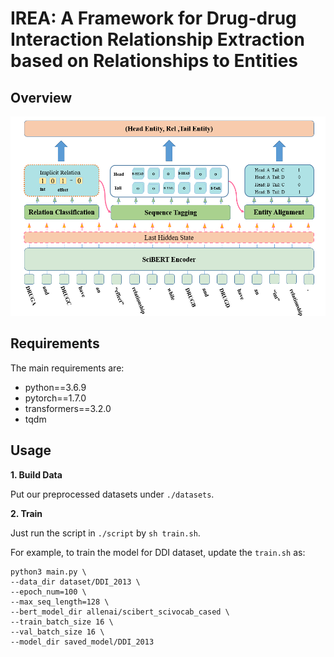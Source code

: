 # IREA: A Framework for Drug-drug Interaction Relationship Extraction based on Relationships to Entities

## Overview

 ![image](img/IREA_model_.png)

## Requirements

The main requirements are:

  - python==3.6.9
  - pytorch==1.7.0
  - transformers==3.2.0
  - tqdm


## Usage

**1. Build Data**

Put our preprocessed datasets under `./datasets`.

**2. Train**

Just run the script in `./script` by `sh train.sh`.

For example, to train the model for DDI dataset, update the `train.sh` as:

```
python3 main.py \
--data_dir dataset/DDI_2013 \
--epoch_num=100 \
--max_seq_length=128 \
--bert_model_dir allenai/scibert_scivocab_cased \
--train_batch_size 16 \
--val_batch_size 16 \
--model_dir saved_model/DDI_2013
```

